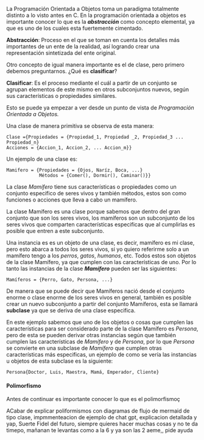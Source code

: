 La Programación Orientada a Objetos toma un paradigma totalmente distinto a lo visto antes en C. 
En la programación orientada a objetos es importante conocer lo que es la ***abstracción*** como concepto elemental, ya que es uno de los cuales esta fuertemente cimentado.

**Abstracción**: Proceso en el que se toman en cuenta los detalles más importantes de un ente de la realidad, así logrando crear una representación sintetizada del ente original.

Otro concepto de igual manera importante es el de clase, pero primero debemos preguntarnos. ¿Qué es **clasificar**?

**Clasificar**: Es el proceso mediante el cuál a partir de un conjunto se agrupan elementos de este mismo en otros subconjuntos nuevos, según sus características o propiedades similares.

Esto se puede ya empezar a ver desde un punto de vista de *Programación Orientada a Objetos.*

Una clase de manera primitiva se observa de esta manera:
```
Clase ={Propiedades = {Propiedad_1, Propiedad _2, Propiedad_3 ... Propiedad_n}
Acciones = {Accion_1, Accion_2, ... Accion_m}}
```
Un ejemplo de una clase es:
```
Mamifero = {Propiedades = {Ojos, Naríz, Boca, ...}
			Métodos = {Comer(), Dormir(), Caminar()}}
```
La clase *Mamífero* tiene sus características o propiedades como un conjunto especifico de seres vivos y también métodos, estos son como funciones o acciones que lleva a cabo un mamífero.

La clase Mamífero es una clase porque sabemos que dentro del gran conjunto que son los seres vivos, los mamíferos son un subconjunto de los seres vivos que comparten características especificas que al cumplirlas es posible que entren a este subconjunto.

Una instancia es es un objeto de una clase, es decir, mamífero es mi clase, pero esto abarca a todos los seres vivos, si yo quiero referirme solo a un mamífero tengo a los *perros*, *gatos*, *humanos*, etc. Todos estos son objetos de la clase Mamífero, ya que cumplen con las características de uno. 
Por lo tanto las instancias de la clase ***Mamífero*** pueden ser las siguientes:
```
Mamíferos = {Perro, Gato, Persona, ...}
```
De manera que se puede decir que Mamíferos nació desde el conjunto enorme o clase enorme de los seres vivos en general, también es posible crear un nuevo subconjunto a partir del conjunto Mamíferos, esta se llamará **subclase** ya que se deriva de una clase especifica.

En este ejemplo sabemos que uno de los objetos o cosas que cumplen las características para ser considerado parte de la clase Mamífero es *Persona*, pero de esta se pueden derivar otras instancias según que también cumplen las características de *Mamífero* y de *Persona*, por lo que *Persona* se convierte en una subclase de *Mamífero* que cumplen otras características más especificas, un ejemplo de como se vería las instancias u objetos de esta subclase es la siguiente:
```
Persona{Doctor, Luis, Maestra, Mamá, Emperador, Cliente}
```
#### Polimorfismo

Antes de continuar es importante conocer lo que es el polimorfismoç

ACabar de explicar poliformismos con diagramas de flujo de mermaid de tipo clase, impmmenteacion de ejemplo de chat gpt, explicacion detallada y yap, Suerte Fidel del futuro, siempre quieres hacer muchas cosas y no te da timepo, mañanan te levantas como a la 6 y ya son las 2 aeme,, pide ayuda
